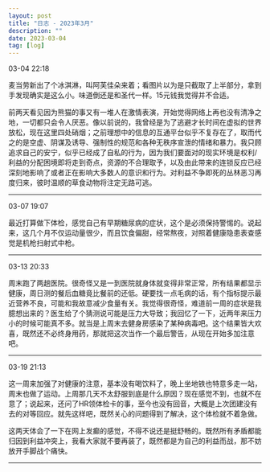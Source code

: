 ```yaml
---
layout: post
title: "日志 - 2023年3月"
description: ""
date: 2023-03-04
tag: [log]
---
```

03-04 22:18

麦当劳新出了个冰淇淋，叫阿芙佳朵来着；看图片以为是只截取了上半部分，拿到手发现确实是这么小。味道倒还是和圣代一样。15元钱我觉得并不合适。

前两天看见因为熊猫的事又有一堆人在激情表演，开始觉得网络上再也没有清净之地，一切都只会令人厌恶。像以前说的，我曾经是为了逃避才长时间在虚拟的世界放松，现在这里四处硝烟；之前理想中的信息的互通平台似乎不复存在了，取而代之的是空虚、阴谋及诱导、强制性的规范和各种无秩序宣泄的情绪和暴力。我只顾追求自己的安宁，似乎已经成了自私的行为，因为我们要面对的现实环境是权利/利益的分配困境即将走到奇点，资源的不合理取予，以及由此带来的连锁反应已经深刻地影响了或者正在影响大多数人的意识和行为。对利益不争即死的丛林恶习再度归来，彼时温顺的草食动物将注定无路可逃。

---
03-07 19:07

最近打算做下体检，感觉自己有早期糖尿病的症状，这个是必须保持警惕的。说起来，这几个月不仅运动量很少，而且饮食偏甜，经常熬夜，对照着健康隐患表查感觉是机枪扫射式中枪。

---
03-13 20:33

周末跑了两趟医院。很奇怪又是一到医院就身体就变得非常正常，所有结果都显示健康，周日测的餐后血糖竟比餐前的还低。硬要找一点毛病的话，有个指标提示最近营养不良，可能和我故意减少食量有关。我觉得很奇怪，难道前一周的症状是我臆想出来的？医生给了个猜测说可能是压力大导致；我回忆了一下，近两年来压力小的时候可能真不多。就当是上周末去健身房感染了某种病毒吧。这个结果皆大欢喜，既然还不必终身用药，那就把这次当作一个最后警告，从现在开始多加注意吧。

---
03-19 21:13

这一周来加强了对健康的注意，基本没有喝饮料了，晚上坐地铁也特意多走一站，周末也做了运动。上周那几天不太舒服到底是什么原因？现在感觉不到，也就不在意了；说起来，还问了HR领体检卡的事，至今也没有回音，大概是上次团建没有去的对等回应。就先这样吧，既然关心的问题得到了解决，这个体检就不着急做。

这两天体会了一下在网上发癫的感觉，不得不说还是挺舒畅的。既然所有矛盾都能归因到利益冲突上，我看大家就不要再装了，既然都是为自己的利益而战，那不妨放开手脚战个痛快。

---